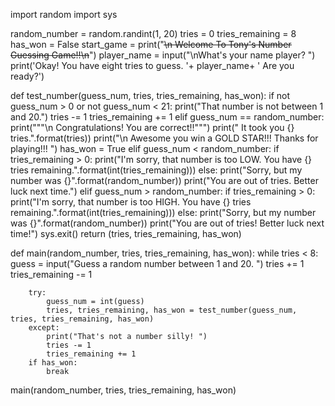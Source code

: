 import random
import sys


random_number = random.randint(1, 20)
tries = 0
tries_remaining = 8
has_won = False
start_game = print("~~~~~~~~~~~~~~~~~~~~~~~~~~~~~~~~~~~~~~~~~~\n Welcome To Tony's Number Guessing Game!!\n~~~~~~~~~~~~~~~~~~~~~~~~~~~~~~~~~~~~~~~~~~")
player_name = input("\nWhat's your name player?    ")
print('Okay! You have eight tries to guess. '+ player_name+ ' Are you ready?')


def test_number(guess_num, tries, tries_remaining, has_won):
    if not guess_num > 0 or not guess_num < 21:
        print("That number is not between 1 and 20.")
        tries -= 1
        tries_remaining += 1
    elif guess_num == random_number:
        print("""\n         Congratulations! You are correct!!""")
        print("                  It took you {} tries.".format(tries))
        print("\n Awesome you win a GOLD STAR!!! Thanks for playing!!! ")
        has_won = True
    elif guess_num < random_number:
        if tries_remaining > 0:
            print("I'm sorry, that number is too LOW. You have {} tries remaining.".format(int(tries_remaining)))
        else:
            print("Sorry, but my number was {}".format(random_number))
            print("You are out of tries. Better luck next time.")
    elif guess_num > random_number:
        if tries_remaining > 0:
            print("I'm sorry, that number is too HIGH. You have {} tries remaining.".format(int(tries_remaining)))
        else:
            print("Sorry, but my number was {}".format(random_number))
            print("You are out of tries! Better luck next time!")
            sys.exit()
    return (tries, tries_remaining, has_won)


def main(random_number, tries, tries_remaining, has_won):
    while tries < 8:
        guess = input("Guess a random number between 1 and 20.      ")
        tries += 1
        tries_remaining -= 1

        
        try:
            guess_num = int(guess)
            tries, tries_remaining, has_won = test_number(guess_num, tries, tries_remaining, has_won)
        except:
            print("That's not a number silly! ")
            tries -= 1
            tries_remaining += 1
        if has_won:
            break

            
main(random_number, tries, tries_remaining, has_won)
